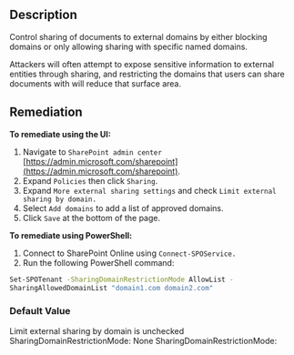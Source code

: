 ## Description

Control sharing of documents to external domains by either blocking domains or only allowing sharing with specific named domains.

Attackers will often attempt to expose sensitive information to external entities through sharing, and restricting the domains that users can share documents with will reduce that surface area.

## Remediation

**To remediate using the UI:**

1. Navigate to `SharePoint admin center` [https://admin.microsoft.com/sharepoint](https://admin.microsoft.com/sharepoint).
2. Expand `Policies` then click `Sharing`.
3. Expand `More external sharing settings` and check `Limit external sharing by domain.`
4. Select `Add domains` to add a list of approved domains.
5. Click `Save` at the bottom of the page.

**To remediate using PowerShell:**

1. Connect to SharePoint Online using `Connect-SPOService.`
2. Run the following PowerShell command:

```bash
Set-SPOTenant -SharingDomainRestrictionMode AllowList -
SharingAllowedDomainList "domain1.com domain2.com"
```

### Default Value

Limit external sharing by domain is unchecked
SharingDomainRestrictionMode: None
SharingDomainRestrictionMode: <Undefined>

